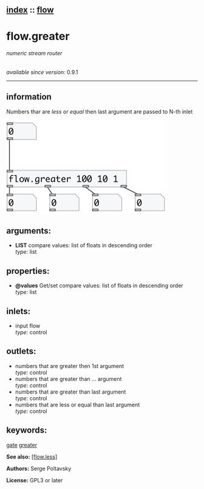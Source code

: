 [index](index.html) :: [flow](category_flow.html)
---

# flow.greater

###### numeric stream router

*available since version:* 0.9.1

---


## information
Numbers thar are *less* or *equal* then last argument are passed to N-th
            inlet



[![example](../examples/img/flow.greater.jpg)](../examples/pd/flow.greater.pd)



## arguments:

* **LIST**
compare values: list of floats in descending order<br>
_type:_ list<br>





## properties:

* **@values** 
Get/set compare values: list of floats in descending order<br>
_type:_ list<br>



## inlets:

* input flow<br>
_type:_ control



## outlets:

* numbers that are greater then 1st argument<br>
_type:_ control
* numbers that are greater than ... argument<br>
_type:_ control
* numbers that are greater than last argument<br>
_type:_ control
* numbers that are less or equal than last argument<br>
_type:_ control



## keywords:

[gate](keywords/gate.html)
[greater](keywords/greater.html)



**See also:**
[\[flow.less\]](flow.less.html)




**Authors:** Serge Poltavsky




**License:** GPL3 or later





